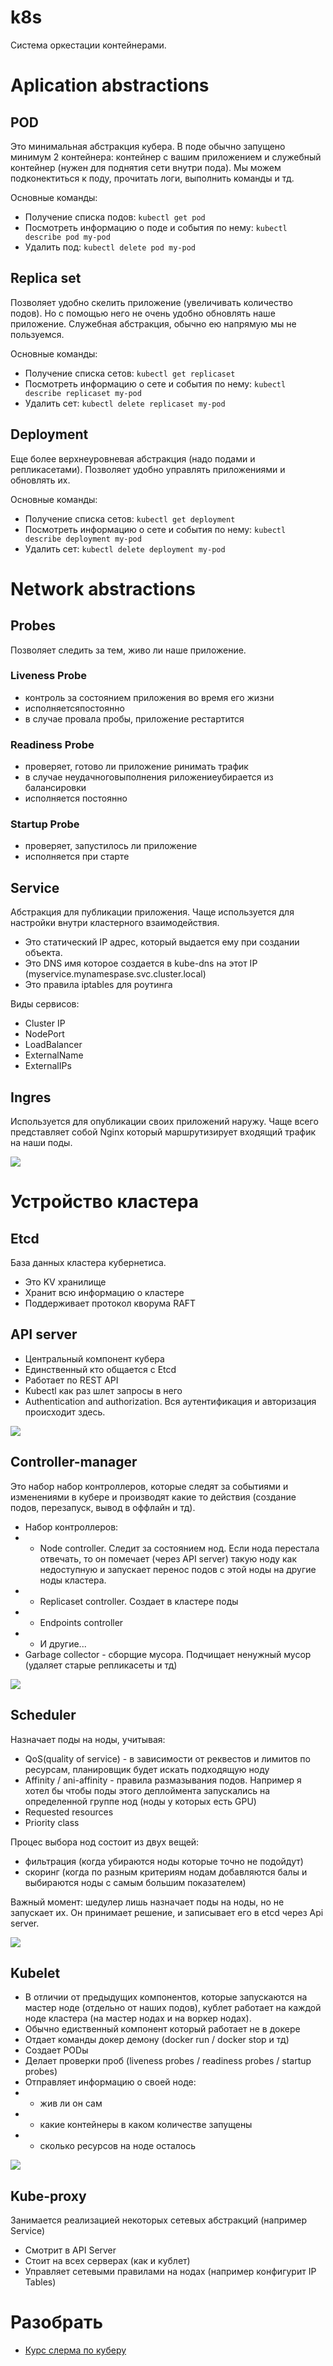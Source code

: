 # k8s

Система оркестации контейнерами.

# Aplication abstractions

## POD
Это минимальная абстракция кубера. В поде обычно запущено минимум 2 контейнера: контейнер с вашим приложением и служебный контейнер (нужен для поднятия сети внутри пода). Мы можем подконектиться к поду, прочитать логи, выполнить команды и тд.

Основные команды:
- Получение списка подов: `kubectl get pod` 
- Посмотреть информацию о поде и события по нему: `kubectl describe pod my-pod`
- Удалить под: `kubectl delete pod my-pod`

## Replica set
Позволяет удобно скелить приложение (увеличивать количество подов). Но с помощью него не очень удобно обновлять наше приложение. Служебная абстракция, обычно ею напрямую мы не пользуемся.

Основные команды:
- Получение списка сетов: `kubectl get replicaset`
- Посмотреть информацию о сете и события по нему: `kubectl describe replicaset my-pod`
- Удалить сет: `kubectl delete replicaset my-pod`

## Deployment
Еще более верхнеуровневая абстракция (надо подами и репликасетами). Позволяет удобно управлять приложениями и обновлять их.

Основные команды:
- Получение списка сетов: `kubectl get deployment`
- Посмотреть информацию о сете и события по нему: `kubectl describe deployment my-pod`
- Удалить сет: `kubectl delete deployment my-pod`

# Network abstractions

## Probes
Позволяет следить за тем, живо ли наше приложение.

### Liveness Probe
- контроль за состоянием приложения во время его жизни
- исполняетсяпостоянно
- в случае провала пробы, приложение рестартится

### Readiness Probe
- проверяет, готово ли приложение ринимать трафик
- в случае неудачноговыполнения риложениеубирается из балансировки
- исполняется постоянно

### Startup Probe
- проверяет, запустилось ли приложение
- исполняется при старте

## Service
Абстракция для публикации приложения. Чаще используется для настройки внутри кластерного взаимодействия.
- Это статический IP адрес, который выдается ему при создании объекта. 
- Это DNS имя которое создается в kube-dns на этот IP (myservice.mynamespase.svc.cluster.local)
- Это правила iptables для роутинга

Виды сервисов:
- Cluster IP
- NodePort
- LoadBalancer
- ExternalName
- ExternalIPs

## Ingres

Используется для опубликации своих приложений наружу. Чаще всего представляет собой Nginx который маршрутизирует входящий трафик на наши поды.

![](../../assets/img/k8s_ingres.png)

# Устройство кластера

## Etcd
База данных кластера кубернетиса.
- Это KV хранилище
- Хранит всю информацию о кластере
- Поддерживает протокол кворума RAFT
  
## API server
- Центральный компонент кубера
- Единственный кто общается с Etcd
- Работает по REST API
- Kubectl как раз шлет запросы в него
- Authentication and authorization. Вся аутентификация и авторизация происходит здесь.
  
![](../../assets/img/k8s_api_serv.png)

## Controller-manager
Это набор набор контроллеров, которые следят за событиями и изменениями в кубере и производят какие то действия (создание подов, перезапуск, вывод в оффлайн и тд).

- Набор контроллеров:
- - Node controller. Следит за состоянием нод. Если нода перестала отвечать, то он помечает (через API server) такую ноду как недоступную и запускает перенос подов с этой ноды на другие ноды кластера.
- - Replicaset controller. Создает в кластере поды
- - Endpoints controller
- - И другие...
- Garbage collector - сборщие мусора. Подчищает ненужный мусор (удаляет старые репликасеты и тд)

![](../../assets/img/k8s_controller_manager.png)

## Scheduler
Назначает поды на ноды, учитывая:
- QoS(quality of service) - в зависимости от реквестов и лимитов по ресурсам, планировщик будет искать подходящую ноду
- Affinity / ani-affinity - правила размазывания подов. Например я хотел бы чтобы поды этого деплоймента запускались на определенной группе нод (ноды у которых есть GPU)
- Requested resources
- Priority class

Процес выбора нод состоит из двух вещей:
- фильтрация (когда убираются ноды которые точно не подойдут)
- скоринг (когда по разным критериям нодам добавляются балы и выбираются ноды с самым большим показателем)

Важный момент: шедулер лишь назначает поды на ноды, но не запускает их. Он принимает решение, и записывает его в etcd через Api server.

![](../../assets/img/k8s_scheduler.png)

## Kubelet

- В отличии от предыдущих компонентов, которые запускаются на мастер ноде (отдельно от наших подов), кублет работает на каждой ноде кластера (на мастер нодах и на воркер нодах).
- Обычно едиственный компонент который работает не в докере
- Отдает команды докер демону (docker run / docker stop и тд)
- Создает PODы
- Делает проверки проб (liveness probes / readiness probes / startup probes)
- Отправляет информацию о своей ноде: 
- - жив ли он сам
- - какие контейнеры в каком количестве запущены
- - сколько ресурсов на ноде осталось

 ![](../../assets/img/k8s_kubelet.png)

## Kube-proxy
Занимается реализацией некоторых сетевых абстракций (например Service)
- Смотрит в API Server
- Стоит на всех серверах (как и кублет)
- Управляет сетевыми правилами на нодах (например конфигурит IP Tables)




# Разобрать
- [Курс слерма по куберу](https://www.youtube.com/watch?v=Mw_rEH2pElw&list=PL8D2P0ruohOBSA_CDqJLflJ8FLJNe26K-)